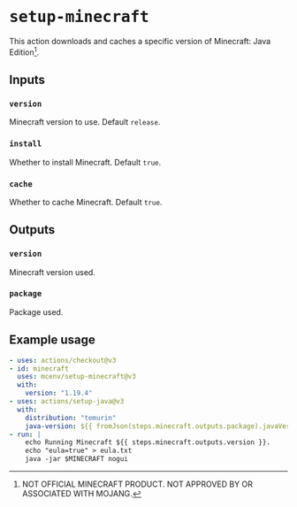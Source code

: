 # <samp>setup-minecraft</samp>

This action downloads and caches a specific version of Minecraft: Java Edition[^1].

## Inputs

### `version`

Minecraft version to use. Default `release`.

### `install`

Whether to install Minecraft. Default `true`.

### `cache`

Whether to cache Minecraft. Default `true`.

## Outputs

### `version`

Minecraft version used.

### `package`

Package used.

## Example usage

```yml
- uses: actions/checkout@v3
- id: minecraft
  uses: mcenv/setup-minecraft@v3
  with:
    version: "1.19.4"
- uses: actions/setup-java@v3
  with:
    distribution: "temurin"
    java-version: ${{ fromJson(steps.minecraft.outputs.package).javaVersion.majorVersion }}
- run: |
    echo Running Minecraft ${{ steps.minecraft.outputs.version }}.
    echo "eula=true" > eula.txt
    java -jar $MINECRAFT nogui
```

[^1]: NOT OFFICIAL MINECRAFT PRODUCT. NOT APPROVED BY OR ASSOCIATED WITH MOJANG.
